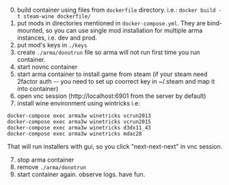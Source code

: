 0. build container using files from `dockerfile` directory. i.e.: 
```docker build -t steam-wine dockerfile/```
1. put mods in directories mentioned in `docker-compose.yml`. They are bind-mounted, so you can use single mod installation for multiple arma instances, i.e. dev and prod.
2. put mod's keys in `./keys`
3. create `./arma/donotrun` file so arma will not run first time you run container.
4. start novnc container
4. start arma container to install game from steam 
(if your steam need 2factor auth -- you need to set up coorrect key in ~/.steam and map it into container) 
5. open vnc session (http://localhost:6901 from the server by default)
6. install wine environment using wintricks
i.e:
```
docker-compose exec arma3w winetricks vcrun2013
docker-compose exec arma3w winetricks vcrun2015
docker-compose exec arma3w winetricks d3dx11_43
docker-compose exec arma3w winetricks mdac28
```
That will run installers with gui, so you click "next-next-next" in vnc session.

7. stop arma container
8. remove `./arma/donotrun`
9. start container again. observe logs. have fun.

